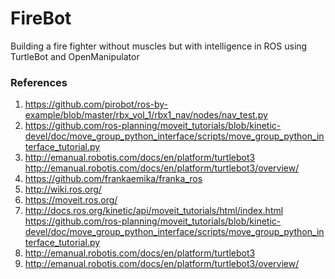 # FireBot
Building a fire fighter without muscles but with intelligence in ROS using TurtleBot and OpenManipulator

### References
1) https://github.com/pirobot/ros-by-example/blob/master/rbx_vol_1/rbx1_nav/nodes/nav_test.py
2) https://github.com/ros-planning/moveit_tutorials/blob/kinetic-devel/doc/move_group_python_interface/scripts/move_group_python_interface_tutorial.py
3) http://emanual.robotis.com/docs/en/platform/turtlebot3 http://emanual.robotis.com/docs/en/platform/turtlebot3/overview/ 
4) https://github.com/frankaemika/franka_ros 
5) http://wiki.ros.org/ 
6) https://moveit.ros.org/ 
7) http://docs.ros.org/kinetic/api/moveit_tutorials/html/index.html https://github.com/ros-planning/moveit_tutorials/blob/kinetic-devel/doc/move_group_python_interface/scripts/move_group_python_interface_tutorial.py
8) http://emanual.robotis.com/docs/en/platform/turtlebot3
9) http://emanual.robotis.com/docs/en/platform/turtlebot3/overview/

